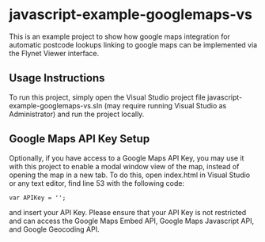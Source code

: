 # javascript-example-googlemaps-vs

This is an example project to show how google maps integration for automatic postcode lookups linking to google maps can be implemented via the Flynet Viewer interface.

## Usage Instructions

To run this project, simply open the Visual Studio project file javascript-example-googlemaps-vs.sln (may require running Visual Studio as Administrator) and run the project locally. 

## Google Maps API Key Setup

Optionally, if you have access to a Google Maps API Key, you may use it with this project to enable a modal window view of the map, instead of opening the map in a new tab. To do this, open index.html in Visual Studio or any text editor, find line 53 with the following code:

```
var APIKey = '';
```

and insert your API Key. Please ensure that your API Key is not restricted and can access the Google Maps Embed API, Google Maps Javascript API, and Google Geocoding API.
